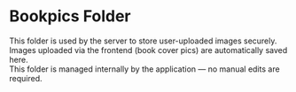 # Bookpics Folder

This folder is used by the server to store user-uploaded images securely.  
Images uploaded via the frontend (book cover pics) are automatically saved here.  
This folder is managed internally by the application — no manual edits are required.